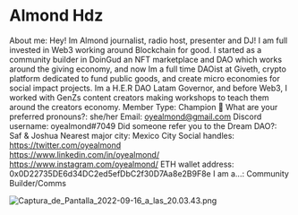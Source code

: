 # Almond Hdz

About me: Hey! Im Almond journalist, radio host, presenter and DJ! I am full invested in Web3 working around Blockchain for good. I started as a community builder in DoinGud an NFT marketplace and DAO which works around the giving economy, and now Im a full time DAOist at Giveth, crypto platform dedicated to fund public goods, and create micro economies for social impact projects. Im a H.E.R DAO Latam Governor, and before Web3, I worked with GenZs content creators making workshops to teach them around the creators economy.
Member Type: Champion 🙌
What are your preferred pronouns?: she/her
Email: oyealmond@gmail.com
Discord username: oyealmond#7049
Did someone refer you to the Dream DAO?: Saf & Joshua
Nearest major city: Mexico City
Social handles: https://twitter.com/oyealmond  
https://www.linkedin.com/in/oyealmond/ 
https://www.instagram.com/oyealmond/
ETH wallet address: 0x0D22735DE6d34DC2ed5efDbC2f30D7Aa8e2B9F8e
I am a...: Community Builder/Comms

![Captura_de_Pantalla_2022-09-16_a_las_20.03.43.png](Almond%20Hdz%2043ef5c953ae1460abc89ef25572aabcd/Captura_de_Pantalla_2022-09-16_a_las_20.03.43.png)